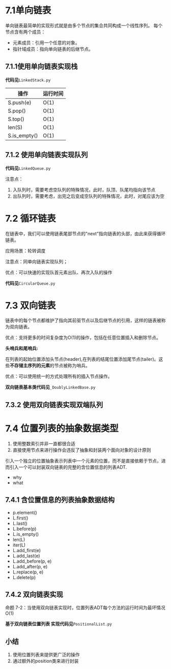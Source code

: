 # 7.1单向链表
单向链表最简单的实现形式就是由多个节点的集合共同构成一个线性序列。
每个节点含有两个成员：
- 元素成员：引用一个任意的对象。
- 指针域成员：指向单向链表的后继节点。

## 7.1.1使用单向链表实现栈

**代码见**`LinkedStack.py`

操作|运行时间
---|---
S.push(e)|O(1)
S.pop()|O(1)
S.top()|O(1)
len(S)|O(1)
S.is_empty()|O(1)

## 7.1.2 使用单向链表实现队列

**代码见**`LinkedQueue.py`

注意点：
1. 入队列时，需要考虑空队列的特殊情况，此时，队顶、队尾均指向该节点
2. 出队列时，需要考虑，出完之后变成空队列的特殊情况，此时，对尾应该为空

# 7.2 循环链表
在链表中，我们可以使用链表尾部节点的"next"指向链表的头部，由此来获得循环链表。

应用场景：轮转调度

注意点：同单向链表实现队列；

优点：可以快速的实现队首元素出队、再次入队的操作

**代码见**`CircularQueue.py`

# 7.3 双向链表

链表中的每个节点都维护了指向其前驱节点以及后继节点的引用，这样的链表被称为双向链表。

优点：支持更多的时间复杂度为O(1)的操作，包括在任意位置插入和删除节点。

**头哨兵和尾哨兵:**

在列表的起始位置添加头节点(header),在列表的结尾位置添加尾节点(tailer)。这些**不存储主序列的元素**的节点被称为哨兵。

优点：可以使用统一的方式处理所有的插入节点操作。

**双向链表基本类代码见**`_DoublyLinkedBase.py`

## 7.3.2 使用双向链表实现双端队列

# 7.4 位置列表的抽象数据类型
1. 使用整数索引并非一直都很合适
2. 直接使用节点来进行操作会违反了抽象和封装两个面向对象的设计原则

引入一个独立的位置抽象表示列表中一个元素的位置，而不是直接依赖于节点，进而引入一个可以封装双向链表的完整的含位置信息的列表ADT.

- why
- what

## 7.4.1 含位置信息的列表抽象数据结构
- p.element()
- L.first()
- L.last()
- L.before(p)
- L.is_empty()
- len(L)
- iter(L)
- L.add_first(e)
- L.add_last(e)
- L.add_before(p, e)
- L.add_after(p, e)
- L.replace(p, e)
- L.delete(p)

## 7.4.2 双向链表实现
命题 7-2：当使用双向链表实现时，位置列表ADT每个方法的运行时间为最坏情况O(1)

**基于双向链表位置列表 实现代码见**`PositionalList.py`


## 小结
1. 使用位置列表来提供更广泛的操作
2. 通过额外的position类来进行封装